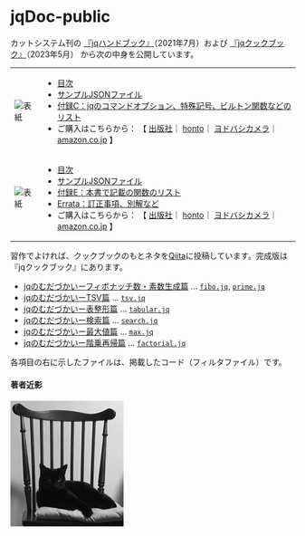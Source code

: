 # jqDoc-public

カットシステム刊の
	[『jqハンドブック』](http://www.cutt.co.jp/book/978-4-87783-491-3.html)（2021年7月）および
	[『jqクックブック』](https://www.cutt.co.jp/book/978-4-87783-508-8.html)（2023年5月）
から次の中身を公開しています。

<table>
 <tr>
  <td><img src="https://www.cutt.co.jp/book/images/978-4-87783-491-3.png" width="150" alt="表紙"></img></td>
  <td>
   <ul>
    <li><a href="./jqHandbook/Toc.md">目次</a></li>
    <li><a href="./jqHandbook/Samples">サンプルJSONファイル</a></li>
    <li><a href="./jqHandbook/sectionC-list.md">付録C：jqのコマンドオプション、特殊記号、ビルトン関数などのリスト</a></li>
    <li>ご購入はこちらから：	【
    	<a href="https://www.cutt.co.jp/book/978-4-87783-491-3.html">出版社</a>｜
		<a href="https://honto.jp/netstore/pd-book_31037910.html">honto</a>｜
		<a href="https://www.yodobashi.com/product/100000009003450000/">ヨドバシカメラ</a>｜
		<a href="https://www.amazon.co.jp/jq/dp/4877834915">amazon.co.jp</a>
  		】
  	</li>
   </ul>
  </td>
 </tr>
 <tr>
  <td><img src="https://www.cutt.co.jp/book/images/978-4-87783-508-8.png" width="150" alt="表紙"></img></td>
  <td>
   <ul>
  	<li><a href="./jqCookbook/Toc.md">目次</a></li>
	<li><a href="./jqCookbook/Samples">サンプルJSONファイル</a></li>
	<li><a href="./jqCookbook/E-Functions.md">付録E：本書で記載の関数のリスト</a></li>
	<li><a href="./jqCookbook/Errata.md">Errata：訂正事項、別解など</a></li>
	<li>ご購入はこちらから：	【
		<a href="https://www.cutt.co.jp/book/978-4-87783-508-8.html">出版社</a>｜
		<a href="https://honto.jp/netstore/pd-book_32427461.html">honto</a>｜
		<a href="https://www.yodobashi.com/product/100000009003450000/">ヨドバシカメラ</a>｜
		<a href="https://www.amazon.co.jp/jq/dp/4877834915">amazon.co.jp</a>
  		】
  	</li>
  </td>
 </tr>
</table>

習作でよければ、クックブックのもとネタを[Qiita](https://qiita.com/)に投稿しています。完成版は『jqクックブック』にあります。

- [jqのむだづかいーフィボナッチ数・素数生成篇](https://qiita.com/stoyosawa/items/5064ba9ccd0533eb05ef) ... [`fibo.jq`](./filters/fibo.jq), [`prime.jq`](./filters/prime.jq)
- [jqのむだづかいーTSV篇](https://qiita.com/stoyosawa/items/de243c052a6484e3c60e) ... [`tsv.jq`](./filters/tsv.jq)
- [jqのむだづかいー表整形篇](https://qiita.com/stoyosawa/items/ff6635587ef0043da210) ... [`tabular.jq`](./filters/tabular.jq)
- [jqのむだづかいー検索篇](https://qiita.com/stoyosawa/items/d607b09e8140456cd2f8) ... [`search.jq`](./filters/search.jq)
- [jqのむだづかいー最大値篇](https://qiita.com/stoyosawa/items/0fe5d6555af5b6ee8e50)  ... [`max.jq`](./filters/max.jq)
- [jqのむだづかいー階乗再帰篇](https://qiita.com/stoyosawa/items/2707b20819dcaa21d1a4) ... [`factorial.jq`](./filters/factorial.jq)

各項目の右に示したファイルは、掲載したコード（フィルタファイル）です。


#### 著者近影

![著者近影](./imgP-01.png)
